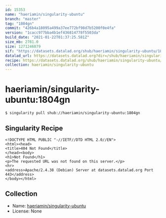 ```yaml
---
id: 15353
name: "haeriamin/singularity-ubuntu"
branch: "master"
tag: "1804gn"
commit: "426b4a18095a499a37ee772bf98d7b5200f0e4fa"
version: "1cacc977bba4b1ef436814778f5503da"
build_date: "2021-01-22T01:37:25.581Z"
size_mb: 2781.0
size: 1271246879
sif: "https://datasets.datalad.org/shub/haeriamin/singularity-ubuntu/1804gn/2021-01-22-426b4a18-1cacc977/1cacc977bba4b1ef436814778f5503da.sif"
datalad_url: https://datasets.datalad.org?dir=/shub/haeriamin/singularity-ubuntu/1804gn/2021-01-22-426b4a18-1cacc977/
recipe: https://datasets.datalad.org/shub/haeriamin/singularity-ubuntu/1804gn/2021-01-22-426b4a18-1cacc977/Singularity
collection: haeriamin/singularity-ubuntu
---
```


# haeriamin/singularity-ubuntu:1804gn

```bash
$ singularity pull shub://haeriamin/singularity-ubuntu:1804gn
```

## Singularity Recipe

```singularity
<!DOCTYPE HTML PUBLIC "-//IETF//DTD HTML 2.0//EN">
<html><head>
<title>404 Not Found</title>
</head><body>
<h1>Not Found</h1>
<p>The requested URL was not found on this server.</p>
<hr>
<address>Apache/2.4.38 (Debian) Server at datasets.datalad.org Port 443</address>
</body></html>
```

## Collection

 - Name: [haeriamin/singularity-ubuntu](https://github.com/haeriamin/singularity-ubuntu)
 - License: None

